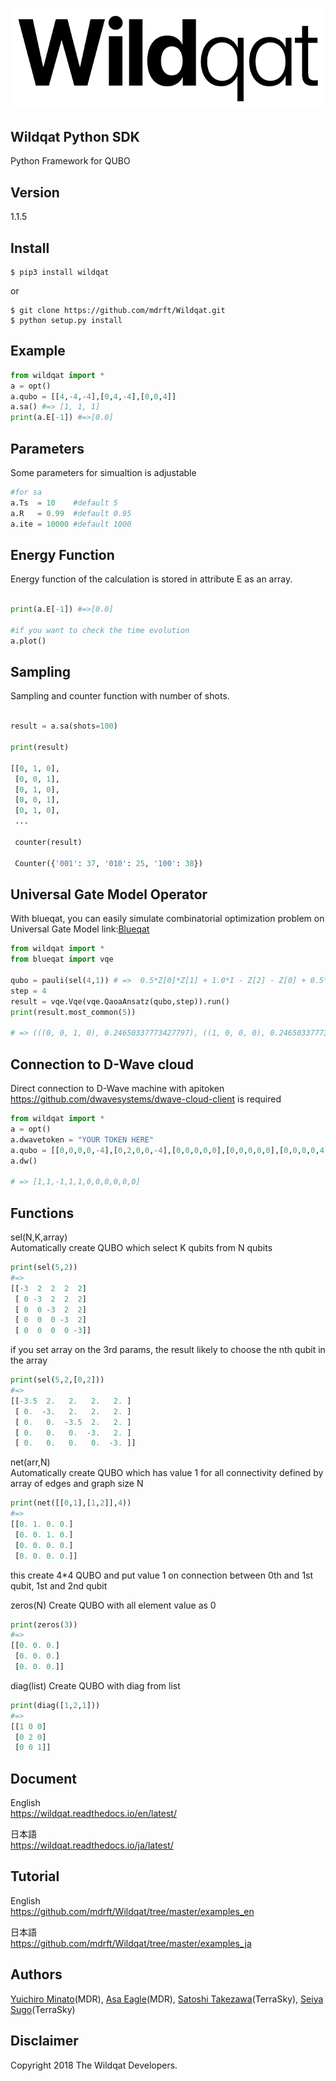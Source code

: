 ![wildqat](MDR_Wildqat.png)

Wildqat Python SDK
--------
Python Framework for QUBO 

Version
--------
1.1.5

Install
--------------------

```
$ pip3 install wildqat
```

or

```
$ git clone https://github.com/mdrft/Wildqat.git
$ python setup.py install
```

Example
-------

```python
from wildqat import *
a = opt()
a.qubo = [[4,-4,-4],[0,4,-4],[0,0,4]]
a.sa() #=> [1, 1, 1]
print(a.E[-1]) #=>[0.0]
```

Parameters
-------
Some parameters for simualtion is adjustable
```python
#for sa
a.Ts  = 10    #default 5
a.R   = 0.99  #default 0.95
a.ite = 10000 #default 1000
```

Energy Function
-------
Energy function of the calculation is stored in attribute E as an array.
```python

print(a.E[-1]) #=>[0.0]

#if you want to check the time evolution
a.plot()
```

Sampling
-------
Sampling and counter function with number of shots.
```python

result = a.sa(shots=100)

print(result)

[[0, 1, 0],
 [0, 0, 1],
 [0, 1, 0],
 [0, 0, 1],
 [0, 1, 0],
 ...
 
 counter(result)
 
 Counter({'001': 37, '010': 25, '100': 38})

```

Universal Gate Model Operator
-------
With blueqat, you can easily simulate combinatorial optimization problem on Universal Gate Model
link:<a href="https://github.com/mdrft/Blueqat">Blueqat</a>
```python
from wildqat import *
from blueqat import vqe

qubo = pauli(sel(4,1)) # =>  0.5*Z[0]*Z[1] + 1.0*I - Z[2] - Z[0] + 0.5*Z[0]*Z[2] - Z[3] + 0.5*Z[0]*Z[3] - Z[1] + 0.5*Z[1]*Z[2] + 0.5*Z[1]*Z[3] + 0.5*Z[2]*Z[3]
step = 4
result = vqe.Vqe(vqe.QaoaAnsatz(qubo,step)).run()
print(result.most_common(5))

# => (((0, 0, 1, 0), 0.24650337773427797), ((1, 0, 0, 0), 0.24650337773427794), ((0, 0, 0, 1), 0.24650337773427788), ((0, 1, 0, 0), 0.24650337773427783), ((0, 0, 0, 0), 0.0034271782738342416))
```

Connection to D-Wave cloud
-------
Direct connection to D-Wave machine with apitoken  
https://github.com/dwavesystems/dwave-cloud-client is required
```python
from wildqat import *
a = opt()
a.dwavetoken = "YOUR TOKEN HERE"
a.qubo = [[0,0,0,0,-4],[0,2,0,0,-4],[0,0,0,0,0],[0,0,0,0,0],[0,0,0,0,4]] 
a.dw()

# => [1,1,-1,1,1,0,0,0,0,0,0]
```



Functions
-------

sel(N,K,array)  
Automatically create QUBO which select K qubits from N qubits
```python
print(sel(5,2))
#=>
[[-3  2  2  2  2]
 [ 0 -3  2  2  2]
 [ 0  0 -3  2  2]
 [ 0  0  0 -3  2]
 [ 0  0  0  0 -3]]
```

if you set array on the 3rd params, the result likely to choose the nth qubit in the array
```python
print(sel(5,2,[0,2]))
#=>
[[-3.5  2.   2.   2.   2. ]
 [ 0.  -3.   2.   2.   2. ]
 [ 0.   0.  -3.5  2.   2. ]
 [ 0.   0.   0.  -3.   2. ]
 [ 0.   0.   0.   0.  -3. ]]
```

net(arr,N)  
Automatically create QUBO which has value 1 for all connectivity defined by array of edges and graph size N
```python
print(net([[0,1],[1,2]],4))
#=>
[[0. 1. 0. 0.]
 [0. 0. 1. 0.]
 [0. 0. 0. 0.]
 [0. 0. 0. 0.]]
```
this create 4*4 QUBO and put value 1 on connection between 0th and 1st qubit, 1st and 2nd qubit  

zeros(N)
Create QUBO with all element value as 0  
```python
print(zeros(3))
#=>
[[0. 0. 0.]
 [0. 0. 0.]
 [0. 0. 0.]]
```

diag(list)
Create QUBO with diag from list  
```python
print(diag([1,2,1]))
#=>
[[1 0 0]
 [0 2 0]
 [0 0 1]]
```

Document
----------
English  
https://wildqat.readthedocs.io/en/latest/

日本語  
https://wildqat.readthedocs.io/ja/latest/

Tutorial
----------
English  
https://github.com/mdrft/Wildqat/tree/master/examples_en  

日本語  
https://github.com/mdrft/Wildqat/tree/master/examples_ja

Authors
----------
[Yuichiro Minato](https://github.com/minatoyuichiro)(MDR), [Asa Eagle](https://github.com/Morning777)(MDR), [Satoshi Takezawa](https://github.com/takebozu)(TerraSky), [Seiya Sugo](https://github.com/seiya-sugo)(TerraSky)

Disclaimer
----------
Copyright 2018 The Wildqat Developers.

